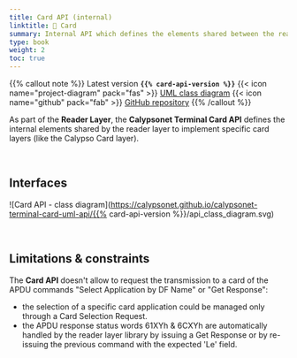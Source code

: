 ```yaml
---
title: Card API (internal)
linktitle: 🔶 Card
summary: Internal API which defines the elements shared between the reader layer and the card layer.
type: book
weight: 2
toc: true
---
```


{{% callout note %}}
Latest version **`{{% card-api-version %}}`**
<span class="component-metadata">{{< icon name="project-diagram" pack="fas" >}} [UML class diagram](https://calypsonet.github.io/calypsonet-terminal-card-uml-api/)</span>
<span class="component-metadata">{{< icon name="github" pack="fab" >}} [GitHub repository](https://github.com/calypsonet/calypsonet-terminal-card-uml-api/)</span>
{{% /callout %}}

As part of the **Reader Layer**, the **Calypsonet Terminal Card API** defines the internal elements shared by the 
reader layer to implement specific card layers (like the Calypso Card layer).

<br>

## Interfaces

![Card API - class diagram](https://calypsonet.github.io/calypsonet-terminal-card-uml-api/{{% card-api-version %}}/api_class_diagram.svg)

<br>

## Limitations & constraints

The **Card API** doesn't allow to request the transmission to a card of the APDU commands "Select Application by DF Name"
or "Get Response":
- the selection of a specific card application could be managed only through a Card Selection Request.
- the APDU response status words 61XYh & 6CXYh are automatically handled by the reader layer library by issuing a
  Get Response or by re-issuing the previous command with the expected 'Le' field.
